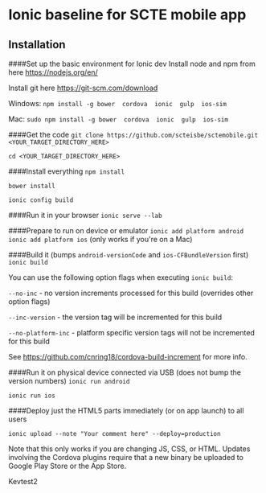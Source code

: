 # Ionic baseline for SCTE mobile app

## Installation

####Set up the basic environment for Ionic dev
Install node and npm from here https://nodejs.org/en/

Install git here https://git-scm.com/download

Windows: `npm install -g bower  cordova  ionic  gulp  ios-sim`

Mac: `sudo npm install -g bower  cordova  ionic  gulp  ios-sim`

####Get the code
`git clone https://github.com/scteisbe/sctemobile.git <YOUR_TARGET_DIRECTORY_HERE>`

`cd <YOUR_TARGET_DIRECTORY_HERE>`

####Install everything
`npm install`

`bower install`

`ionic config build`

####Run it in your browser
`ionic serve --lab` 

####Prepare to run on device or emulator
`ionic add platform android`
`ionic add platform ios` (only works if you're on a Mac)

####Build it (bumps `android-versionCode` and `ios-CFBundleVersion` first)
`ionic build`

You can use the following option flags when executing `ionic build`:

`--no-inc` - no version increments processed for this build (overrides other option flags)

`--inc-version` - the version tag will be incremented for this build

`--no-platform-inc` - platform specific version tags will not be incremented for this build

See https://github.com/cnring18/cordova-build-increment for more info.

####Run it on physical device connected via USB (does not bump the version numbers)
`ionic run android`

`ionic run ios`

####Deploy just the HTML5 parts immediately (or on app launch) to all users

`ionic upload --note "Your comment here" --deploy=production`

Note that this only works if you are changing JS, CSS, or HTML. Updates involving the Cordova plugins require that a new binary be uploaded to Google Play Store or the App Store.

Kevtest2

